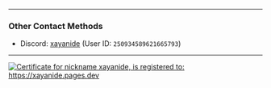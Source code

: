 <hr>

### Other Contact Methods

- Discord: [xayanide](https://discord.com/users/250934589621665793) (User ID: `250934589621665793`)

<hr />
<a href="https://mynickname.com/id1809175"><img src="https://mynickname.com/forumt6t8/xayanide.gif"(https://mynickname.com/forum6t8/xayanide.gif)" alt="Certificate for nickname xayanide, is registered to: https://xayanide.pages.dev"></a>


